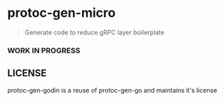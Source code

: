 # protoc-gen-micro
> Generate code to reduce gRPC layer boilerplate 


### WORK IN PROGRESS

## LICENSE

protoc-gen-godin is a reuse of protoc-gen-go and maintains it's license
